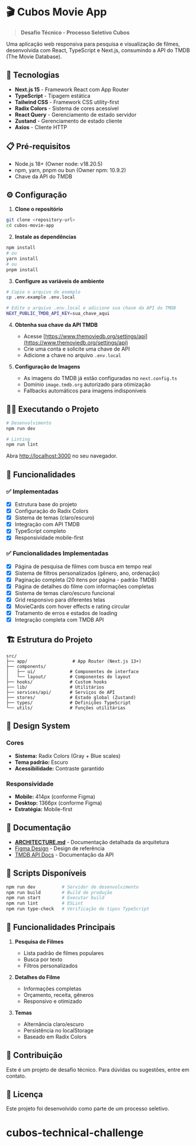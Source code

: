 # 🎬 Cubos Movie App

> **Desafio Técnico - Processo Seletivo Cubos**

Uma aplicação web responsiva para pesquisa e visualização de filmes, desenvolvida com React, TypeScript e Next.js, consumindo a API do TMDB (The Movie Database).

## 🚀 Tecnologias

- **Next.js 15** - Framework React com App Router
- **TypeScript** - Tipagem estática
- **Tailwind CSS** - Framework CSS utility-first
- **Radix Colors** - Sistema de cores acessível
- **React Query** - Gerenciamento de estado servidor
- **Zustand** - Gerenciamento de estado cliente
- **Axios** - Cliente HTTP

## 📋 Pré-requisitos

- Node.js 18+ (Owner node: v18.20.5)
- npm, yarn, pnpm ou bun (Owner npm: 10.9.2)
- Chave da API do TMDB

## ⚙️ Configuração

1. **Clone o repositório**
```bash
git clone <repository-url>
cd cubos-movie-app
```

2. **Instale as dependências**
```bash
npm install
# ou
yarn install
# ou
pnpm install
```

3. **Configure as variáveis de ambiente**
```bash
# Copie o arquivo de exemplo
cp .env.example .env.local

# Edite o arquivo .env.local e adicione sua chave da API do TMDB
NEXT_PUBLIC_TMDB_API_KEY=sua_chave_aqui
```

4. **Obtenha sua chave da API TMDB**
   - Acesse [https://www.themoviedb.org/settings/api](https://www.themoviedb.org/settings/api)
   - Crie uma conta e solicite uma chave de API
   - Adicione a chave no arquivo `.env.local`

5. **Configuração de Imagens**
   - As imagens do TMDB já estão configuradas no `next.config.ts`
   - Domínio `image.tmdb.org` autorizado para otimização
   - Fallbacks automáticos para imagens indisponíveis

## 🏃‍♂️ Executando o Projeto

```bash
# Desenvolvimento
npm run dev

# Linting
npm run lint
```

Abra [http://localhost:3000](http://localhost:3000) no seu navegador.

## 📱 Funcionalidades

### ✅ Implementadas
- [x] Estrutura base do projeto
- [x] Configuração do Radix Colors
- [x] Sistema de temas (claro/escuro)
- [x] Integração com API TMDB
- [x] TypeScript completo
- [x] Responsividade mobile-first

### ✅ Funcionalidades Implementadas
- [x] Página de pesquisa de filmes com busca em tempo real
- [x] Sistema de filtros personalizados (gênero, ano, ordenação)
- [x] Paginação completa (20 itens por página - padrão TMDB)
- [x] Página de detalhes do filme com informações completas
- [x] Sistema de temas claro/escuro funcional
- [x] Grid responsivo para diferentes telas
- [x] MovieCards com hover effects e rating circular
- [x] Tratamento de erros e estados de loading
- [x] Integração completa com TMDB API

## 🏗️ Estrutura do Projeto

```
src/
├── app/                 # App Router (Next.js 13+)
├── components/
│   ├── ui/             # Componentes de interface
│   └── layout/         # Componentes de layout
├── hooks/              # Custom hooks
├── lib/                # Utilitários
├── services/api/       # Serviços de API
├── stores/             # Estado global (Zustand)
├── types/              # Definições TypeScript
└── utils/              # Funções utilitárias
```

## 🎨 Design System

### Cores
- **Sistema:** Radix Colors (Gray + Blue scales)
- **Tema padrão:** Escuro
- **Acessibilidade:** Contraste garantido

### Responsividade
- **Mobile:** 414px (conforme Figma)
- **Desktop:** 1366px (conforme Figma)
- **Estratégia:** Mobile-first

## 📖 Documentação

- [**ARCHITECTURE.md**](./ARCHITECTURE.md) - Documentação detalhada da arquitetura
- [Figma Design](link-do-figma) - Design de referência
- [TMDB API Docs](https://developer.themoviedb.org/docs) - Documentação da API

## 🔧 Scripts Disponíveis

```bash
npm run dev          # Servidor de desenvolvimento
npm run build        # Build de produção
npm run start        # Executar build
npm run lint         # ESLint
npm run type-check   # Verificação de tipos TypeScript
```

## 🌟 Funcionalidades Principais

1. **Pesquisa de Filmes**
   - Lista padrão de filmes populares
   - Busca por texto
   - Filtros personalizados

2. **Detalhes do Filme**
   - Informações completas
   - Orçamento, receita, gêneros
   - Responsivo e otimizado

3. **Temas**
   - Alternância claro/escuro
   - Persistência no localStorage
   - Baseado em Radix Colors

## 🤝 Contribuição

Este é um projeto de desafio técnico. Para dúvidas ou sugestões, entre em contato.

## 📄 Licença

Este projeto foi desenvolvido como parte de um processo seletivo.
# cubos-technical-challenge
